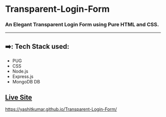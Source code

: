 # Transparent-Login-Form
### An Elegant Transparent Login Form using Pure HTML and CSS.

- - - -
## ➡️: Tech Stack used: 
- PUG      
- CSS            
- Node.js  
- Express.js
- MongoDB DB

## [Live Site](https://yashitkumar.github.io/Transparent-Login-Form/)
https://yashitkumar.github.io/Transparent-Login-Form/
